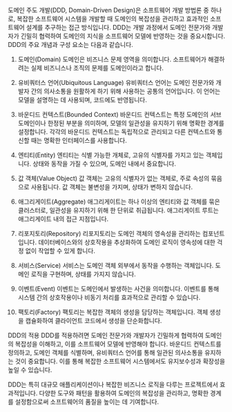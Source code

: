 도메인 주도 개발(DDD, Domain-Driven Design)은 소프트웨어 개발 방법론 중 하나로, 복잡한 소프트웨어 시스템을 개발할 때 도메인의 복잡성을 관리하고 효과적인 소프트웨어 설계를 추구하는 접근 방식입니다. DDD는 개발 과정에서 도메인 전문가와 개발자가 긴밀히 협력하여 도메인의 지식을 소프트웨어 모델에 반영하는 것을 중요시합니다. DDD의 주요 개념과 구성 요소는 다음과 같습니다.

1. 도메인(Domain)
   도메인은 비즈니스 문제 영역을 의미합니다. 소프트웨어가 해결하려는 실제 비즈니스나 조직의 문제를 도메인이라고 합니다.

2. 유비쿼터스 언어(Ubiquitous Language)
   유비쿼터스 언어는 도메인 전문가와 개발자 간의 의사소통을 원활하게 하기 위해 사용하는 공통의 언어입니다. 이 언어는 모델을 설명하는 데 사용되며, 코드에도 반영됩니다.

3. 바운디드 컨텍스트(Bounded Context)
   바운디드 컨텍스트는 특정 도메인의 서브도메인이나 한정된 부분을 의미하며, 모델의 일관성을 유지하기 위해 명확한 경계를 설정합니다. 각각의 바운디드 컨텍스트는 독립적으로 관리되고 다른 컨텍스트와 통신할 때는 명확한 인터페이스를 사용합니다.

4. 엔티티(Entity)
   엔티티는 식별 가능한 개체로, 고유의 식별자를 가지고 있는 객체입니다. 상태와 동작을 가질 수 있으며, 도메인 내에서 중요합니다.

5. 값 객체(Value Object)
   값 객체는 고유의 식별자가 없는 객체로, 주로 속성의 묶음으로 사용됩니다. 값 객체는 불변성을 가지며, 상태가 변하지 않습니다.

6. 애그리게이트(Aggregate)
   애그리게이트는 하나 이상의 엔티티와 값 객체를 묶은 클러스터로, 일관성을 유지하기 위해 한 단위로 취급됩니다. 애그리게이트 루트는 애그리게이트 내의 접근 지점입니다.

7. 리포지토리(Repository)
   리포지토리는 도메인 객체의 영속성을 관리하는 컴포넌트입니다. 데이터베이스와의 상호작용을 추상화하여 도메인 로직이 영속성에 대한 걱정 없이 작업할 수 있게 합니다.

8. 서비스(Service)
   서비스는 도메인 객체 외부에서 동작을 수행하는 객체입니다. 도메인 로직을 구현하며, 상태를 가지지 않습니다.

9. 이벤트(Event)
   이벤트는 도메인에서 발생하는 사건을 의미합니다. 이벤트를 통해 시스템 간의 상호작용이나 비동기 처리를 효과적으로 관리할 수 있습니다.

10. 팩토리(Factory)
    팩토리는 복잡한 객체의 생성을 담당하는 객체입니다. 객체 생성을 캡슐화하여 클라이언트 코드에서 생성을 단순화합니다.

DDD의 적용
DDD를 적용하려면 도메인 전문가와 개발자가 긴밀하게 협력하여 도메인의 복잡성을 이해하고, 이를 소프트웨어 모델에 반영해야 합니다. 바운디드 컨텍스트를 정의하고, 도메인 객체를 식별하며, 유비쿼터스 언어를 통해 일관된 의사소통을 유지하는 것이 중요합니다. 이를 통해 복잡한 소프트웨어 시스템에서도 유지보수성과 확장성을 높일 수 있습니다.

DDD는 특히 대규모 애플리케이션이나 복잡한 비즈니스 로직을 다루는 프로젝트에서 효과적입니다. 다양한 도구와 패턴을 활용하여 도메인의 복잡성을 관리하고, 명확한 경계를 설정함으로써 소프트웨어의 품질을 높이는 데 기여합니다.







